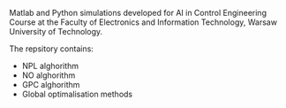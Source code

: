 Matlab and Python simulations developed for AI in Control Engineering Course at the Faculty of Electronics and Information Technology, Warsaw University of Technology.

The repsitory contains:
- NPL alghorithm
- NO alghorithm
- GPC alghorithm
- Global optimalisation methods


